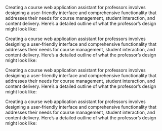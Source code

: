 Creating a course web application assistant for professors involves designing a user-friendly interface and comprehensive functionality that addresses their needs for course management, student interaction, and content delivery. Here’s a detailed outline of what the professor’s design might look like:

Creating a course web application assistant for professors involves designing a user-friendly interface and comprehensive functionality that addresses their needs for course management, student interaction, and content delivery. Here’s a detailed outline of what the professor’s design might look like:

Creating a course web application assistant for professors involves designing a user-friendly interface and comprehensive functionality that addresses their needs for course management, student interaction, and content delivery. Here’s a detailed outline of what the professor’s design might look like:

Creating a course web application assistant for professors involves designing a user-friendly interface and comprehensive functionality that addresses their needs for course management, student interaction, and content delivery. Here’s a detailed outline of what the professor’s design might look like:

